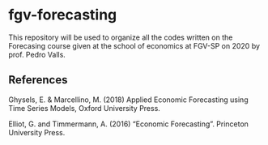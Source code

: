 # fgv-forecasting
This repository will be used to organize all the codes written on the Forecasing course given at the school of economics at FGV-SP on 2020 by prof. Pedro Valls.


## References

Ghysels,  E.  &  Marcellino,  M.  (2018)  Applied  Economic  Forecasting  using  Time  Series  Models,  Oxford University Press.

Elliot, G. and Timmermann, A. (2016) “Economic Forecasting”. Princeton University Press. 

